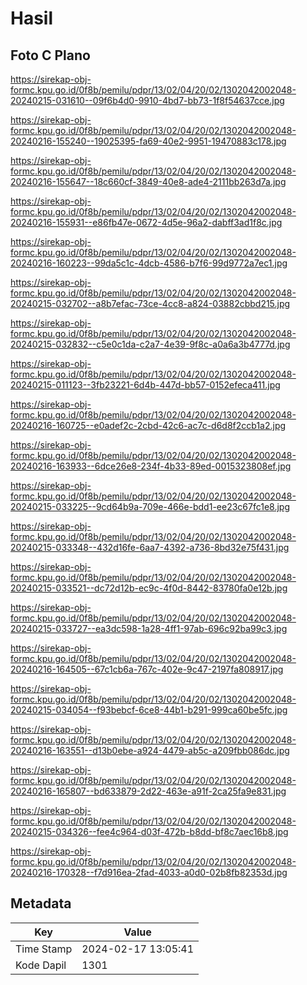 # Hasil

## Foto C Plano

https://sirekap-obj-formc.kpu.go.id/0f8b/pemilu/pdpr/13/02/04/20/02/1302042002048-20240215-031610--09f6b4d0-9910-4bd7-bb73-1f8f54637cce.jpg

https://sirekap-obj-formc.kpu.go.id/0f8b/pemilu/pdpr/13/02/04/20/02/1302042002048-20240216-155240--19025395-fa69-40e2-9951-19470883c178.jpg

https://sirekap-obj-formc.kpu.go.id/0f8b/pemilu/pdpr/13/02/04/20/02/1302042002048-20240216-155647--18c660cf-3849-40e8-ade4-2111bb263d7a.jpg

https://sirekap-obj-formc.kpu.go.id/0f8b/pemilu/pdpr/13/02/04/20/02/1302042002048-20240216-155931--e86fb47e-0672-4d5e-96a2-dabff3ad1f8c.jpg

https://sirekap-obj-formc.kpu.go.id/0f8b/pemilu/pdpr/13/02/04/20/02/1302042002048-20240216-160223--99da5c1c-4dcb-4586-b7f6-99d9772a7ec1.jpg

https://sirekap-obj-formc.kpu.go.id/0f8b/pemilu/pdpr/13/02/04/20/02/1302042002048-20240215-032702--a8b7efac-73ce-4cc8-a824-03882cbbd215.jpg

https://sirekap-obj-formc.kpu.go.id/0f8b/pemilu/pdpr/13/02/04/20/02/1302042002048-20240215-032832--c5e0c1da-c2a7-4e39-9f8c-a0a6a3b4777d.jpg

https://sirekap-obj-formc.kpu.go.id/0f8b/pemilu/pdpr/13/02/04/20/02/1302042002048-20240215-011123--3fb23221-6d4b-447d-bb57-0152efeca411.jpg

https://sirekap-obj-formc.kpu.go.id/0f8b/pemilu/pdpr/13/02/04/20/02/1302042002048-20240216-160725--e0adef2c-2cbd-42c6-ac7c-d6d8f2ccb1a2.jpg

https://sirekap-obj-formc.kpu.go.id/0f8b/pemilu/pdpr/13/02/04/20/02/1302042002048-20240216-163933--6dce26e8-234f-4b33-89ed-0015323808ef.jpg

https://sirekap-obj-formc.kpu.go.id/0f8b/pemilu/pdpr/13/02/04/20/02/1302042002048-20240215-033225--9cd64b9a-709e-466e-bdd1-ee23c67fc1e8.jpg

https://sirekap-obj-formc.kpu.go.id/0f8b/pemilu/pdpr/13/02/04/20/02/1302042002048-20240215-033348--432d16fe-6aa7-4392-a736-8bd32e75f431.jpg

https://sirekap-obj-formc.kpu.go.id/0f8b/pemilu/pdpr/13/02/04/20/02/1302042002048-20240215-033521--dc72d12b-ec9c-4f0d-8442-83780fa0e12b.jpg

https://sirekap-obj-formc.kpu.go.id/0f8b/pemilu/pdpr/13/02/04/20/02/1302042002048-20240215-033727--ea3dc598-1a28-4ff1-97ab-696c92ba99c3.jpg

https://sirekap-obj-formc.kpu.go.id/0f8b/pemilu/pdpr/13/02/04/20/02/1302042002048-20240216-164505--67c1cb6a-767c-402e-9c47-2197fa808917.jpg

https://sirekap-obj-formc.kpu.go.id/0f8b/pemilu/pdpr/13/02/04/20/02/1302042002048-20240215-034054--f93bebcf-6ce8-44b1-b291-999ca60be5fc.jpg

https://sirekap-obj-formc.kpu.go.id/0f8b/pemilu/pdpr/13/02/04/20/02/1302042002048-20240216-163551--d13b0ebe-a924-4479-ab5c-a209fbb086dc.jpg

https://sirekap-obj-formc.kpu.go.id/0f8b/pemilu/pdpr/13/02/04/20/02/1302042002048-20240216-165807--bd633879-2d22-463e-a91f-2ca25fa9e831.jpg

https://sirekap-obj-formc.kpu.go.id/0f8b/pemilu/pdpr/13/02/04/20/02/1302042002048-20240215-034326--fee4c964-d03f-472b-b8dd-bf8c7aec16b8.jpg

https://sirekap-obj-formc.kpu.go.id/0f8b/pemilu/pdpr/13/02/04/20/02/1302042002048-20240216-170328--f7d916ea-2fad-4033-a0d0-02b8fb82353d.jpg


## Metadata

| Key        | Value               |
| ---------- | ------------------- |
| Time Stamp | 2024-02-17 13:05:41 |
| Kode Dapil | 1301                |



